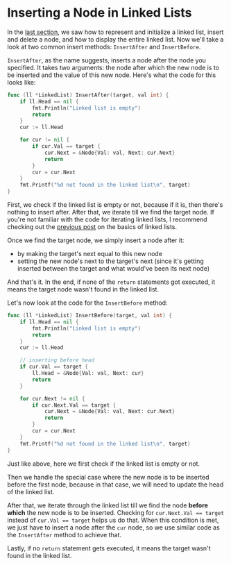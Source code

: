 # Inserting a Node in Linked Lists

In the [last section](./linked-lists-basics.md), we saw how to represent and initialize a linked list, insert and delete a node, and how to display the entire linked list. Now we'll take a look at two common insert methods: `InsertAfter` and `InsertBefore`.

`InsertAfter`, as the name suggests, inserts a node after the node you specified. It takes two arguments: the node after which the new node is to be inserted and the value of this new node. Here's what the code for this looks like:

```go
func (ll *LinkedList) InsertAfter(target, val int) {
	if ll.Head == nil {
		fmt.Println("Linked list is empty")
		return
	}
	cur := ll.Head

	for cur != nil {
		if cur.Val == target {
			cur.Next = &Node{Val: val, Next: cur.Next}
			return
		}
		cur = cur.Next
	}
	fmt.Printf("%d not found in the linked list\n", target)
}
```

First, we check if the linked list is empty or not, because if it is, then there's nothing to insert after. After that, we iterate till we find the target node. If you're not familiar with the code for iterating linked lists, I recommend checking out the [previous post](./linked-lists-basics.md) on the basics of linked lists.

Once we find the target node, we simply insert a node after it:

- by making the target's next equal to this new node
- setting the new node's next to the target's next (since it's getting inserted between the target and what would've been its next node)

And that's it. In the end, if none of the `return` statements got executed, it means the target node wasn't found in the linked list.

Let's now look at the code for the `InsertBefore` method:

```go
func (ll *LinkedList) InsertBefore(target, val int) {
	if ll.Head == nil {
		fmt.Println("Linked list is empty")
		return
	}
	cur := ll.Head

	// inserting before head
	if cur.Val == target {
		ll.Head = &Node{Val: val, Next: cur}
		return
	}

	for cur.Next != nil {
		if cur.Next.Val == target {
			cur.Next = &Node{Val: val, Next: cur.Next}
			return
		}
		cur = cur.Next
	}
	fmt.Printf("%d not found in the linked list\n", target)
}
```

Just like above, here we first check if the linked list is empty or not.

Then we handle the special case where the new node is to be inserted before the first node, because in that case, we will need to update the head of the linked list.

After that, we iterate through the linked list till we find the node **before which** the new node is to be inserted. Checking for `cur.Next.Val == target` instead of `cur.Val == target` helps us do that. When this condition is met, we just have to insert a node after the `cur` node, so we use similar code as the `InsertAfter` method to achieve that.

Lastly, if no `return` statement gets executed, it means the target wasn't found in the linked list.